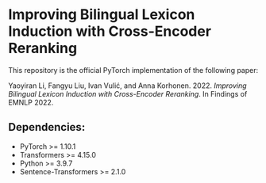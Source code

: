 # Improving Bilingual Lexicon Induction with Cross-Encoder Reranking

This repository is the official PyTorch implementation of the following paper: 

Yaoyiran Li, Fangyu Liu, Ivan Vulić, and Anna Korhonen. 2022. *Improving Bilingual Lexicon Induction with Cross-Encoder Reranking*. In Findings of EMNLP 2022. 

## Dependencies:

- PyTorch >= 1.10.1
- Transformers >= 4.15.0
- Python >= 3.9.7
- Sentence-Transformers >= 2.1.0

